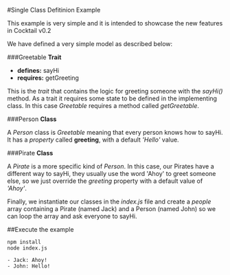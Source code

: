 #Single Class Defitinion Example

This example is very simple and it is intended to showcase the new features in Cocktail v0.2

We have defined a very simple model as described below:

###Greetable
**Trait**

- **defines:** sayHi
- **requires:** getGreeting

This is the _trait_ that contains the logic for greeting someone with the _sayHi()_ method.
As a trait it requires some state to be defined in the implementing class. In this case _Greetable_ requires a
method called _getGreetable_.

###Person
**Class**

A _Person_ class is _Greetable_ meaning that every person knows how to sayHi. It has a _property_ called **greeting**, with a default *'Hello'* value.

###Pirate
**Class**

A _Pirate_ is a more specific kind of _Person_. In this case, our Pirates have a different way to sayHi, they usually use the word 'Ahoy' to greet someone else, so we just override the _greeting_ property with a default value of *'Ahoy'*.

Finally, we instantiate our classes in the _index.js_ file and create a _people_ array containing a Pirate (named Jack) and a Person (named John) so we can loop the array and ask everyone to sayHi.

##Execute the example

````
npm install
node index.js

- Jack: Ahoy!
- John: Hello!
````


